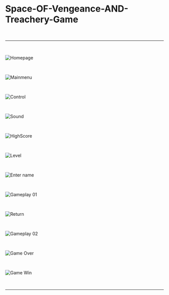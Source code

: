 # Space-OF-Vengeance-AND-Treachery-Game

<br/>

--- 

<br/>

![Homepage](https://github.com/nayemuddinn/Space-OF-Vengeance-AND-Treachery-Game/assets/126597905/e5728022-b828-46d5-bcb3-968f3027cd7d)

<br/>

![Mainmenu](https://github.com/nayemuddinn/Space-OF-Vengeance-AND-Treachery-Game/assets/126597905/1f5a3da4-e352-487e-8060-86439d7542b1)

<br/>

![Control](https://github.com/nayemuddinn/Space-OF-Vengeance-AND-Treachery-Game/assets/126597905/4f0c6638-b344-4f89-a31a-4a348a93f736)


<br/>

![Sound](https://github.com/nayemuddinn/Space-OF-Vengeance-AND-Treachery-Game/assets/126597905/7068b003-ba90-4865-b627-6126d04bfb6f)

<br/>

![HighScore](https://github.com/nayemuddinn/Space-OF-Vengeance-AND-Treachery-Game/assets/126597905/98c3f9b4-d13f-4b12-8262-f0e088a48859)

<br/>

![Level](https://github.com/nayemuddinn/Space-OF-Vengeance-AND-Treachery-Game/assets/126597905/1f89504a-ab8e-4648-be73-ec85e87eac99)


<br/>


![Enter name](https://github.com/nayemuddinn/Space-OF-Vengeance-AND-Treachery-Game/assets/126597905/1780c20e-b56b-4eee-9749-e405eb8cdf7f)

<br/>

![Gameplay 01](https://github.com/nayemuddinn/Space-OF-Vengeance-AND-Treachery-Game/assets/126597905/10f3615a-5322-4b7c-80bc-102703279645)

<br/>


![Return](https://github.com/nayemuddinn/Space-OF-Vengeance-AND-Treachery-Game/assets/126597905/e5320b01-9c50-4afd-acde-6db0ae69b81f)

<br/>


![Gameplay 02](https://github.com/nayemuddinn/Space-OF-Vengeance-AND-Treachery-Game/assets/126597905/8104f8d4-c073-4fa6-9707-4d83097af776)


<br/>

![Game Over](https://github.com/nayemuddinn/Space-OF-Vengeance-AND-Treachery-Game/assets/126597905/06a0016e-2b44-4124-9adc-76e27eb73551)


<br/>

![Game Win](https://github.com/nayemuddinn/Space-OF-Vengeance-AND-Treachery-Game/assets/126597905/4a4e5935-0943-4a17-bfec-f5dd5dd9c00d)


<br/>

---

